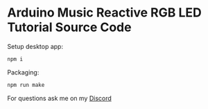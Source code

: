 # Arduino Music Reactive RGB LED Tutorial Source Code
Setup desktop app: 
```bash
npm i
```
Packaging:
```bash
npm run make
```	

For questions ask me on my [Discord](https://discord.gg/zp8UjYh)